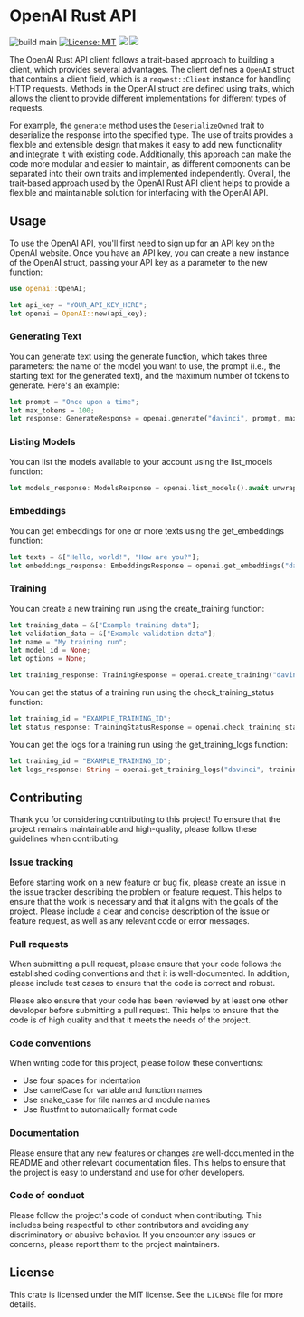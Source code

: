 

# OpenAI Rust API

![build main](https://github.com/ri5t3ai/oai/actions/workflows/ci.yml/badge.svg?branch=main) [![License: MIT](https://img.shields.io/badge/License-MIT-yellow.svg)](https://opensource.org/licenses/MIT) <img src="https://img.shields.io/badge/Contributions-welcome-blueviolet" />         <img src="https://img.shields.io/badge/Maintained%3F-yes-green.svg" /></a>

The OpenAI Rust API client follows a trait-based approach to building a client, which provides several advantages. The client defines a `OpenAI` struct that contains a client field, which is a `reqwest::Client` instance for handling HTTP requests. Methods in the OpenAI struct are defined using traits, which allows the client to provide different implementations for different types of requests.

For example, the `generate` method uses the `DeserializeOwned` trait to deserialize the response into the specified type. The use of traits provides a flexible and extensible design that makes it easy to add new functionality and integrate it with existing code. Additionally, this approach can make the code more modular and easier to maintain, as different components can be separated into their own traits and implemented independently. Overall, the trait-based approach used by the OpenAI Rust API client helps to provide a flexible and maintainable solution for interfacing with the OpenAI API.

##  Usage

To use the OpenAI API, you'll first need to sign up for an API key on the OpenAI website. Once you have an API key, you can create a new instance of the OpenAI struct, passing your API key as a parameter to the new function:

```rust
use openai::OpenAI;

let api_key = "YOUR_API_KEY_HERE";
let openai = OpenAI::new(api_key);

```
### Generating Text

You can generate text using the generate function, which takes three parameters: the name of the model you want to use, the prompt (i.e., the starting text for the generated text), and the maximum number of tokens to generate. Here's an example:

```rust
let prompt = "Once upon a time";
let max_tokens = 100;
let response: GenerateResponse = openai.generate("davinci", prompt, max_tokens).await.unwrap();

```
### Listing Models

You can list the models available to your account using the list_models function:

```rust
let models_response: ModelsResponse = openai.list_models().await.unwrap();

```

### Embeddings

You can get embeddings for one or more texts using the get_embeddings function:

```rust
let texts = &["Hello, world!", "How are you?"];
let embeddings_response: EmbeddingsResponse = openai.get_embeddings("davinci", texts).await.unwrap();

```

### Training

You can create a new training run using the create_training function:

```rust
let training_data = &["Example training data"];
let validation_data = &["Example validation data"];
let name = "My training run";
let model_id = None;
let options = None;

let training_response: TrainingResponse = openai.create_training("davinci", training_data, validation_data, name, model_id, options).await.unwrap();

```
You can get the status of a training run using the check_training_status function:

```rust
let training_id = "EXAMPLE_TRAINING_ID";
let status_response: TrainingStatusResponse = openai.check_training_status("davinci", training_id).await.unwrap();

```

You can get the logs for a training run using the get_training_logs function:

```rust
let training_id = "EXAMPLE_TRAINING_ID";
let logs_response: String = openai.get_training_logs("davinci", training_id).await.unwrap();

```
## Contributing

Thank you for considering contributing to this project! To ensure that the project remains maintainable and high-quality, please follow these guidelines when contributing:

### Issue tracking

Before starting work on a new feature or bug fix, please create an issue in the issue tracker describing the problem or feature request. This helps to ensure that the work is necessary and that it aligns with the goals of the project. Please include a clear and concise description of the issue or feature request, as well as any relevant code or error messages.

### Pull requests

When submitting a pull request, please ensure that your code follows the established coding conventions and that it is well-documented. In addition, please include test cases to ensure that the code is correct and robust.

Please also ensure that your code has been reviewed by at least one other developer before submitting a pull request. This helps to ensure that the code is of high quality and that it meets the needs of the project.
### Code conventions

When writing code for this project, please follow these conventions:

- Use four spaces for indentation
- Use camelCase for variable and function names
- Use snake_case for file names and module names
- Use Rustfmt to automatically format code

### Documentation

Please ensure that any new features or changes are well-documented in the README and other relevant documentation files. This helps to ensure that the project is easy to understand and use for other developers.

### Code of conduct

Please follow the project's code of conduct when contributing. This includes being respectful to other contributors and avoiding any discriminatory or abusive behavior. If you encounter any issues or concerns, please report them to the project maintainers.

## License

This crate is licensed under the MIT license. See the `LICENSE` file for more details.
